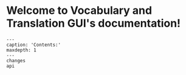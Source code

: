 # Welcome to Vocabulary and Translation GUI's documentation!

```{toctree}
---
caption: 'Contents:'
maxdepth: 1
---
changes
api
```
